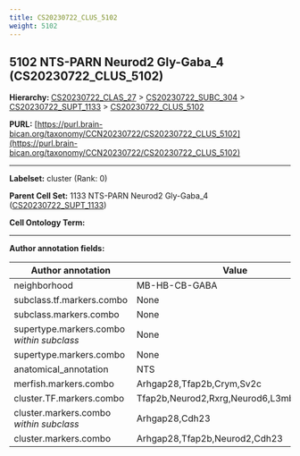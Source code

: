 ```yaml
---
title: CS20230722_CLUS_5102
weight: 5102
---
```

## 5102 NTS-PARN Neurod2 Gly-Gaba_4 (CS20230722_CLUS_5102)
<b>Hierarchy: </b>
[CS20230722_CLAS_27](../CS20230722_CLAS_27) >
[CS20230722_SUBC_304](../CS20230722_SUBC_304) >
[CS20230722_SUPT_1133](../CS20230722_SUPT_1133) >
[CS20230722_CLUS_5102](../CS20230722_CLUS_5102)

**PURL:** [https://purl.brain-bican.org/taxonomy/CCN20230722/CS20230722_CLUS_5102](https://purl.brain-bican.org/taxonomy/CCN20230722/CS20230722_CLUS_5102)

---


**Labelset:** cluster (Rank: 0)

**Parent Cell Set:** 1133 NTS-PARN Neurod2 Gly-Gaba_4 ([CS20230722_SUPT_1133](../CS20230722_SUPT_1133))



**Cell Ontology Term:** 

[MARKER GENES.]: #


---

[TRANSFERRED ANNOTATIONS.]: #


[AUTHOR ANNOTATION FIELDS.]: #


**Author annotation fields:**

| Author annotation | Value |
|-------------------|-------|
|neighborhood|MB-HB-CB-GABA|
|subclass.tf.markers.combo|None|
|subclass.markers.combo|None|
|supertype.markers.combo _within subclass_|None|
|supertype.markers.combo|None|
|anatomical_annotation|NTS|
|merfish.markers.combo|Arhgap28,Tfap2b,Crym,Sv2c|
|cluster.TF.markers.combo|Tfap2b,Neurod2,Rxrg,Neurod6,L3mbtl4,Meis2|
|cluster.markers.combo _within subclass_|Arhgap28,Cdh23|
|cluster.markers.combo|Arhgap28,Tfap2b,Neurod2,Cdh23|
